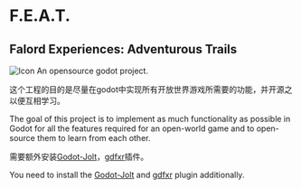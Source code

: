 # F.E.A.T.
## Falord Experiences: Adventurous Trails
![Icon](/icon.svg "F.E.A.T.")
An opensource godot project.<br>

这个工程的目的是尽量在godot中实现所有开放世界游戏所需要的功能，并开源之以便互相学习。

The goal of this project is to implement as much functionality as possible in Godot for all the features required for an open-world game and to open-source them to learn from each other.

需要额外安装[Godot-Jolt](https://github.com/godot-jolt/godot-jolt/releases/tag/v0.14.0-stable)，[gdfxr](https://github.com/timothyqiu/gdfxr/tree/godot-4/addons/gdfxr)插件。

You need to install the [Godot-Jolt](https://github.com/godot-jolt/godot-jolt/releases/tag/v0.14.0-stable) and [gdfxr](https://github.com/timothyqiu/gdfxr/tree/godot-4/addons/gdfxr) plugin additionally.